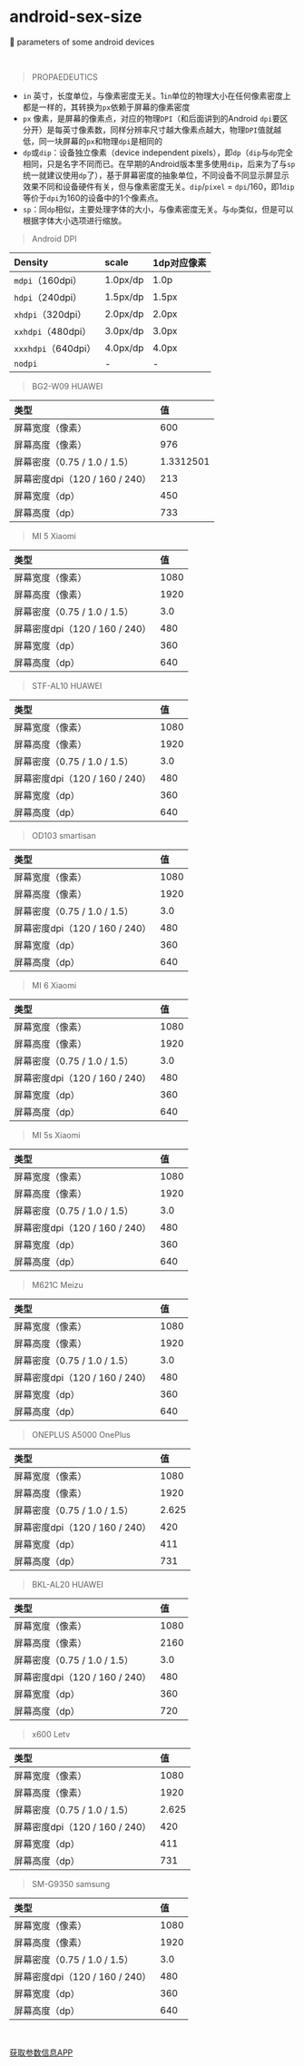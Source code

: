 # android-sex-size
:iphone: parameters of some android devices

<br>

> PROPAEDEUTICS

- `in` 英寸，长度单位，与像素密度无关。1`in`单位的物理大小在任何像素密度上都是一样的，其转换为`px`依赖于屏幕的像素密度
- `px` 像素，是屏幕的像素点，对应的物理`DPI`（和后面讲到的Android `dpi`要区分开）是每英寸像素数，同样分辨率尺寸越大像素点越大，物理`DPI`值就越低，同一块屏幕的`px`和物理`dpi`是相同的
- `dp`或`dip`：设备独立像素（device independent pixels），即`dp`（`dip`与`dp`完全相同，只是名字不同而已。在早期的Android版本里多使用`dip`，后来为了与`sp`统一就建议使用`dp`了），基于屏幕密度的抽象单位，不同设备不同显示屏显示效果不同和设备硬件有关，但与像素密度无关。`dip`/`pixel` = `dpi`/160，即1`dip`等价于`dpi`为160的设备中的1个像素点。
- `sp`：同`dp`相似，主要处理字体的大小，与像素密度无关。与`dp`类似，但是可以根据字体大小选项进行缩放。

> Android DPI

Density | scale | 1dp对应像素 |
:- | :- | :- |
`mdpi`（160dpi）| 1.0px/dp | 1.0p
`hdpi`（240dpi）| 1.5px/dp | 1.5px
`xhdpi`（320dpi）| 2.0px/dp | 2.0px
`xxhdpi`（480dpi）| 3.0px/dp | 3.0px
`xxxhdpi`（640dpi）| 4.0px/dp | 4.0px
`nodpi` | - | -

> BG2-W09 HUAWEI

类型 | 值 |
:-| :-
屏幕宽度（像素）| 600
屏幕高度（像素）| 976
屏幕密度（0.75 / 1.0 / 1.5）| 1.3312501
屏幕密度dpi（120 / 160 / 240）| 213
屏幕宽度（dp）| 450
屏幕高度（dp）| 733

> MI 5 Xiaomi

类型 | 值 |
:-| :-
屏幕宽度（像素）| 1080
屏幕高度（像素）| 1920
屏幕密度（0.75 / 1.0 / 1.5）| 3.0
屏幕密度dpi（120 / 160 / 240）| 480
屏幕宽度（dp）| 360
屏幕高度（dp）| 640

> STF-AL10 HUAWEI

类型 | 值 |
:-| :-
屏幕宽度（像素）| 1080
屏幕高度（像素）| 1920
屏幕密度（0.75 / 1.0 / 1.5）| 3.0
屏幕密度dpi（120 / 160 / 240）| 480
屏幕宽度（dp）| 360
屏幕高度（dp）| 640

> OD103 smartisan

类型 | 值 |
:-| :-
屏幕宽度（像素）| 1080
屏幕高度（像素）| 1920
屏幕密度（0.75 / 1.0 / 1.5）| 3.0
屏幕密度dpi（120 / 160 / 240）| 480
屏幕宽度（dp）| 360
屏幕高度（dp）| 640

> MI 6 Xiaomi

类型 | 值 |
:-| :-
屏幕宽度（像素）| 1080
屏幕高度（像素）| 1920
屏幕密度（0.75 / 1.0 / 1.5）| 3.0
屏幕密度dpi（120 / 160 / 240）| 480
屏幕宽度（dp）| 360
屏幕高度（dp）| 640

> MI 5s Xiaomi

类型 | 值 |
:-| :-
屏幕宽度（像素）| 1080
屏幕高度（像素）| 1920
屏幕密度（0.75 / 1.0 / 1.5）| 3.0
屏幕密度dpi（120 / 160 / 240）| 480
屏幕宽度（dp）| 360
屏幕高度（dp）| 640

> M621C Meizu

类型 | 值 |
:-| :-
屏幕宽度（像素）| 1080
屏幕高度（像素）| 1920
屏幕密度（0.75 / 1.0 / 1.5）| 3.0
屏幕密度dpi（120 / 160 / 240）| 480
屏幕宽度（dp）| 360
屏幕高度（dp）| 640

> ONEPLUS A5000 OnePlus

类型 | 值 |
:-| :-
屏幕宽度（像素）| 1080
屏幕高度（像素）| 1920
屏幕密度（0.75 / 1.0 / 1.5）| 2.625
屏幕密度dpi（120 / 160 / 240）| 420
屏幕宽度（dp）| 411
屏幕高度（dp）| 731

> BKL-AL20 HUAWEI

类型 | 值 |
:-| :-
屏幕宽度（像素）| 1080
屏幕高度（像素）| 2160
屏幕密度（0.75 / 1.0 / 1.5）| 3.0
屏幕密度dpi（120 / 160 / 240）| 480
屏幕宽度（dp）| 360
屏幕高度（dp）| 720

> x600 Letv

类型 | 值 |
:-| :-
屏幕宽度（像素）| 1080
屏幕高度（像素）| 1920
屏幕密度（0.75 / 1.0 / 1.5）| 2.625
屏幕密度dpi（120 / 160 / 240）| 420
屏幕宽度（dp）| 411
屏幕高度（dp）| 731

> SM-G9350 samsung

类型 | 值 |
:-| :-
屏幕宽度（像素）| 1080
屏幕高度（像素）| 1920
屏幕密度（0.75 / 1.0 / 1.5）| 3.0
屏幕密度dpi（120 / 160 / 240）| 480
屏幕宽度（dp）| 360
屏幕高度（dp）| 640

<br>

[获取参数信息APP](apps/getsize.apk)
